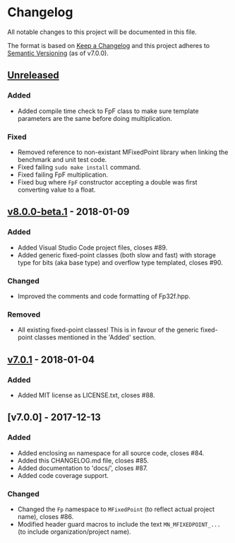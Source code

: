 # Changelog
All notable changes to this project will be documented in this file.

The format is based on [Keep a Changelog](http://keepachangelog.com/en/1.0.0/)
and this project adheres to [Semantic Versioning](http://semver.org/spec/v2.0.0.html) (as of v7.0.0).

## [Unreleased]

### Added
- Added compile time check to FpF class to make sure template parameters are the same before doing multiplication.

### Fixed
- Removed reference to non-existant MFixedPoint library when linking the benchmark and unit test code.
- Fixed failing `sudo make install` command.
- Fixed failing FpF multiplication.
- Fixed bug where `FpF` constructor accepting a double was first converting value to a float.

## [v8.0.0-beta.1] - 2018-01-09

### Added
- Added Visual Studio Code project files, closes #89.
- Added generic fixed-point classes (both slow and fast) with storage type for bits (aka base type) and overflow type templated, closes #90.

### Changed
- Improved the comments and code formatting of Fp32f.hpp.

### Removed
- All existing fixed-point classes! This is in favour of the generic fixed-point classes mentioned in the 'Added' section.

## [v7.0.1] - 2018-01-04

### Added
- Added MIT license as LICENSE.txt, closes #88.

## [v7.0.0] - 2017-12-13

### Added
- Added enclosing `mn` namespace for all source code, closes #84.
- Added this CHANGELOG.md file, closes #85.
- Added documentation to 'docs/', closes #87.
- Added code coverage support.

### Changed
- Changed the `Fp` namespace to `MFixedPoint` (to reflect actual project name), closes #86.
- Modified header guard macros to include the text `MN_MFIXEDPOINT_...` (to include organization/project name).

[Unreleased]: https://github.com/mbedded-ninja/CppTemplate/compare/v8.0.0-beta.1...HEAD
[v8.0.0-beta.1]: https://github.com/mbedded-ninja/CppTemplate/compare/v7.0.1...v8.0.0-beta.1
[v7.0.1]: https://github.com/mbedded-ninja/CppTemplate/compare/v7.0.0...v7.0.1